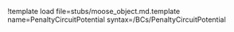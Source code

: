 !template load file=stubs/moose_object.md.template name=PenaltyCircuitPotential syntax=/BCs/PenaltyCircuitPotential